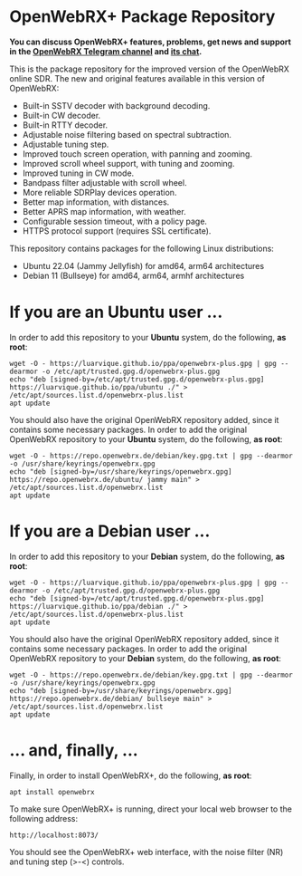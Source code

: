 # OpenWebRX+ Package Repository

__You can discuss OpenWebRX+ features, problems, get news and support in the [OpenWebRX Telegram channel](https://t.me/openwebrx) and [its chat](https://t.me/openwebrx_chat).__

This is the package repository for the improved version of the OpenWebRX online SDR. The new and original features available in this version of OpenWebRX:
* Built-in SSTV decoder with background decoding.
* Built-in CW decoder.
* Built-in RTTY decoder.
* Adjustable noise filtering based on spectral subtraction.
* Adjustable tuning step.
* Improved touch screen operation, with panning and zooming.
* Improved scroll wheel support, with tuning and zooming.
* Improved tuning in CW mode.
* Bandpass filter adjustable with scroll wheel.
* More reliable SDRPlay devices operation.
* Better map information, with distances.
* Better APRS map information, with weather.
* Configurable session timeout, with a policy page.
* HTTPS protocol support (requires SSL certificate).

This repository contains packages for the following Linux distributions:
* Ubuntu 22.04 (Jammy Jellyfish) for amd64, arm64 architectures
* Debian 11 (Bullseye) for amd64, arm64, armhf architectures

# If you are an Ubuntu user ...

In order to add this repository to your **Ubuntu** system, do the following, **as root**:

    wget -O - https://luarvique.github.io/ppa/openwebrx-plus.gpg | gpg --dearmor -o /etc/apt/trusted.gpg.d/openwebrx-plus.gpg
    echo "deb [signed-by=/etc/apt/trusted.gpg.d/openwebrx-plus.gpg] https://luarvique.github.io/ppa/ubuntu ./" > /etc/apt/sources.list.d/openwebrx-plus.list
    apt update

You should also have the original OpenWebRX repository added, since it contains some necessary packages. In order to add the original OpenWebRX repository to your **Ubuntu** system, do the following, **as root**:

    wget -O - https://repo.openwebrx.de/debian/key.gpg.txt | gpg --dearmor -o /usr/share/keyrings/openwebrx.gpg
    echo "deb [signed-by=/usr/share/keyrings/openwebrx.gpg] https://repo.openwebrx.de/ubuntu/ jammy main" > /etc/apt/sources.list.d/openwebrx.list
    apt update

# If you are a Debian user ...

In order to add this repository to your **Debian** system, do the following, **as root**:

    wget -O - https://luarvique.github.io/ppa/openwebrx-plus.gpg | gpg --dearmor -o /etc/apt/trusted.gpg.d/openwebrx-plus.gpg
    echo "deb [signed-by=/etc/apt/trusted.gpg.d/openwebrx-plus.gpg] https://luarvique.github.io/ppa/debian ./" > /etc/apt/sources.list.d/openwebrx-plus.list
    apt update

You should also have the original OpenWebRX repository added, since it contains some necessary packages. In order to add the original OpenWebRX repository to your **Debian** system, do the following, **as root**:

    wget -O - https://repo.openwebrx.de/debian/key.gpg.txt | gpg --dearmor -o /usr/share/keyrings/openwebrx.gpg
    echo "deb [signed-by=/usr/share/keyrings/openwebrx.gpg] https://repo.openwebrx.de/debian/ bullseye main" > /etc/apt/sources.list.d/openwebrx.list
    apt update

# ... and, finally, ...

Finally, in order to install OpenWebRX+, do the following, **as root**:

    apt install openwebrx

To make sure OpenWebRX+ is running, direct your local web browser to the following address:

    http://localhost:8073/
    
You should see the OpenWebRX+ web interface, with the noise filter (NR) and tuning step (>-<) controls.
